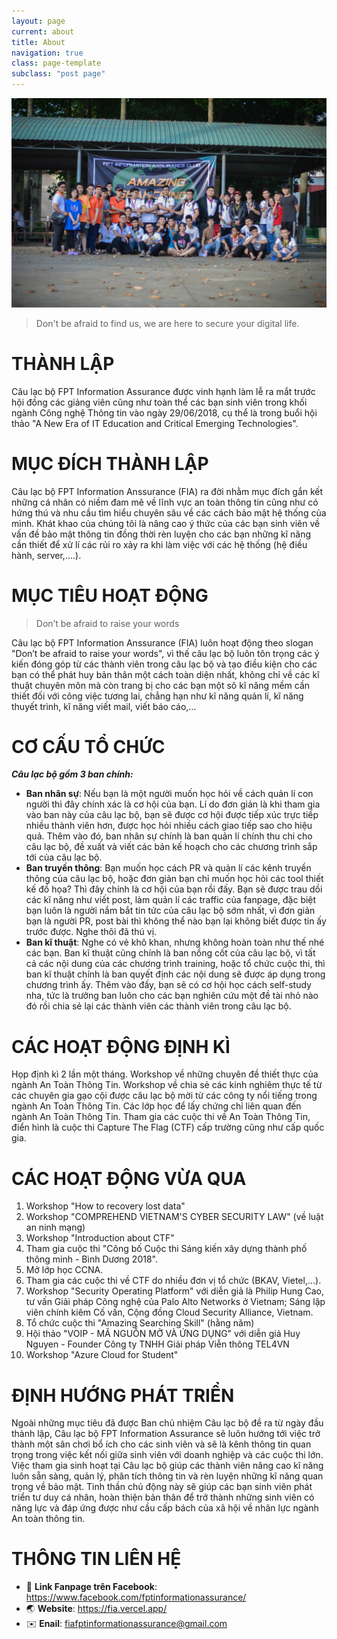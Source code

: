```yaml
---
layout: page
current: about
title: About
navigation: true
class: page-template
subclass: "post page"
---
```


<p><img src="https://raw.githubusercontent.com/minhgiau998/image/develop/main/about.jpg" alt="about.jpg"></p>

<blockquote>
<p>Don&#39;t be afraid to find us, we are here to secure your digital life.</p>
</blockquote>
<h1 id="th-nh-l-p">THÀNH LẬP</h1>
<p>Câu lạc bộ FPT Information Assurance được vinh hạnh làm lễ ra mắt trước hội đồng các giảng viên cũng như toàn thể các bạn sinh viên trong khối ngành Công nghệ Thông tin vào ngày 29/06/2018, cụ thể là trong buổi hội thảo &quot;A New Era of IT Education and Critical Emerging Technologies&quot;.</p>
<h1 id="m-c-ch-th-nh-l-p">MỤC ĐÍCH THÀNH LẬP</h1>
<p>Câu lạc bộ FPT Information Anssurance (FIA) ra đời nhằm mục đích gắn kết những cá nhân có niềm đam mê về lĩnh vực an toàn thông tin cũng như có hứng thú và nhu cầu tìm hiểu chuyên sâu về các cách bảo mật hệ thống của mình. Khát khao của chúng tôi là nâng cao ý thức của các bạn sinh viên về vấn đề bảo mật thông tin đồng thời rèn luyện cho các bạn những kĩ năng cần thiết để xử lí các rủi ro xảy ra khi làm việc với các hệ thống (hệ điều hành, server,….).</p>
<h1 id="m-c-ti-u-ho-t-ng">MỤC TIÊU HOẠT ĐỘNG</h1>
<blockquote>
<p>Don’t be afraid to raise your words</p>
</blockquote>
<p>Câu lạc bộ FPT Information Anssurance (FIA) luôn hoạt động theo slogan &quot;Don’t be afraid to raise your words&quot;, vì thế câu lạc bộ luôn tôn trọng các ý kiến đóng góp từ các thành viên trong câu lạc bộ và tạo điều kiện cho các bạn có thể phát huy bản thân một cách toàn diện nhất, không chỉ về các kĩ thuật chuyên môn mà còn trang bị cho các bạn một sô kĩ năng mềm cần thiết đối với công việc tương lai, chẳng hạn như kĩ năng quản lí, kĩ năng thuyết trình, kĩ năng viết mail, viết báo cáo,…</p>
<h1 id="c-c-u-t-ch-c">CƠ CẤU TỔ CHỨC</h1>
<p><strong><em>Câu lạc bộ gồm 3 ban chính:</em></strong></p>
<ul>
<li><strong>Ban nhân sự</strong>: Nếu bạn là một người muốn học hỏi về cách quản lí con người thì đây chính xác là cơ hội của bạn. Lí do đơn giản là khi tham gia vào ban này của câu lạc bộ, bạn sẽ được cơ hội được tiếp xúc trực tiếp nhiều thành viên hơn, được học hỏi nhiều cách giao tiếp sao cho hiệu quả. Thêm vào đó, ban nhân sự chính là ban quản lí chính thu chi cho câu lạc bộ, đề xuất và viết các bản kế hoạch cho các chương trình sắp tới của câu lạc bộ.</li>
<li><strong>Ban truyền thông</strong>: Bạn muốn học cách PR và quản lí các kênh truyền thông của câu lạc bộ, hoặc đơn giản bạn chỉ muốn học hỏi các tool thiết kế đồ họa? Thì đây chính là cơ hội của bạn rồi đấy. Bạn sẽ được trau dồi các kĩ năng như viết post, làm quản lí các traffic của fanpage, đặc biệt bạn luôn là người nắm bắt tin tức của câu lạc bộ sớm nhất, vì đơn giản bạn là người PR, post bài thì không thể nào bạn lại không biết được tin ấy trước được. Nghe thôi đã thú vị.</li>
<li><strong>Ban kĩ thuật</strong>: Nghe có vẻ khô khan, nhưng không hoàn toàn như thế nhé các bạn. Ban kĩ thuật cũng chính là ban nồng cốt của câu lạc bộ, vì tất cả các nội dung của các chương trình training, hoặc tổ chức cuộc thi, thì ban kĩ thuật chính là ban quyết định các nội dung sẽ được áp dụng trong chương trình ấy. Thêm vào đấy, bạn sẽ có cơ hội học cách self-study nha, tức là trưởng ban luôn cho các bạn nghiên cứu một đề tài nhỏ nào đó rồi chia sẻ lại các thành viên các thành viên trong câu lạc bộ.</li>
</ul>
<h1 id="c-c-ho-t-ng-nh-k-">CÁC HOẠT ĐỘNG ĐỊNH KÌ</h1>
<p>Họp định kì 2 lần một tháng.
Workshop về những chuyên đề thiết thực của ngành An Toàn Thông Tin.
Workshop về chia sẻ các kinh nghiêm thực tế từ các chuyên gia gạo cội được câu lạc bộ mời từ các công ty nổi tiếng trong ngành An Toàn Thông Tin.
Các lớp học để lấy chứng chỉ liên quan đến ngành An Toàn Thông Tin.
Tham gia các cuộc thi về An Toàn Thông Tin, điển hình là cuộc thi Capture The Flag (CTF) cấp trường cũng như cấp quốc gia.</p>
<h1 id="c-c-ho-t-ng-v-a-qua">CÁC HOẠT ĐỘNG VỪA QUA</h1>
<ol>
<li>Workshop &quot;How to recovery lost data&quot;</li>
<li>Workshop &quot;COMPREHEND VIETNAM&#39;S CYBER SECURITY LAW&quot; (về luật an ninh mạng)</li>
<li>Workshop &quot;Introduction about CTF&quot;</li>
<li>Tham gia cuộc thi &quot;Công bố Cuộc thi Sáng kiến xây dựng thành phố thông minh - Bình Dương 2018&quot;.</li>
<li>Mở lớp học CCNA.</li>
<li>Tham gia các cuộc thi về CTF do nhiều đơn vị tổ chức (BKAV, Vietel,…).</li>
<li>Workshop &quot;Security Operating Platform&quot; với diễn giả là Philip Hung Cao, tư vấn Giải pháp Công nghệ của Palo Alto Networks ở Vietnam; Sáng lập viên chính kiêm Cố vấn, Cộng đồng Cloud Security Alliance, Vietnam.</li>
<li>Tổ chức cuộc thi &quot;Amazing Searching Skill&quot; (hằng năm)</li>
<li>Hội thảo &quot;VOIP - MÃ NGUỒN MỞ VÀ ỨNG DỤNG&quot; với diễn giả Huy Nguyen - Founder Công ty TNHH Giải pháp Viễn thông TEL4VN</li>
<li>Workshop &quot;Azure Cloud for Student&quot;</li>
</ol>
<h1 id="-nh-h-ng-ph-t-tri-n">ĐỊNH HƯỚNG PHÁT TRIỂN</h1>
<p>Ngoài những mục tiêu đã được Ban chủ nhiệm Câu lạc bộ đề ra từ ngày đầu thành lập, Câu lạc bộ FPT Information Assurance sẽ luôn hướng tới việc trở thành một sân chơi bổ ích cho các sinh viên và sẽ là kênh thông tin quan trọng trong việc kết nối giữa sinh viên với doanh nghiệp và các cuộc thi lớn.
Việc tham gia sinh hoạt tại Câu lạc bộ giúp các thành viên nâng cao kĩ năng luôn sẵn sàng, quản lý, phân tích thông tin và rèn luyện những kĩ năng quan trọng về bảo mật. Tinh thần chủ động này sẽ giúp các bạn sinh viên phát triển tư duy cá nhân, hoàn thiện bản thân để trở thành những sinh viên có năng lực và đáp ứng được như cầu cấp bách của xã hội về nhân lực ngành An toàn thông tin.</p>
<h1 id="th-ng-tin-li-n-h-">THÔNG TIN LIÊN HỆ</h1>
<ul>
<li>📰 <strong>Link Fanpage trên Facebook</strong>: <a href="https://www.facebook.com/fptinformationassurance/">https://www.facebook.com/fptinformationassurance/</a></li>
<li>🌏 <strong>Website</strong>: <a href="https://fia.vercel.app/">https://fia.vercel.app/</a></li>
<li>✉️ <strong>Enail</strong>: <a href="&#109;&#x61;&#105;&#108;&#x74;&#x6f;&#58;&#102;&#x69;&#97;&#102;&#112;&#116;&#x69;&#110;&#x66;&#111;&#114;&#109;&#x61;&#116;&#105;&#x6f;&#x6e;&#x61;&#x73;&#x73;&#117;&#x72;&#x61;&#x6e;&#99;&#101;&#64;&#103;&#109;&#97;&#105;&#108;&#46;&#x63;&#111;&#x6d;">&#102;&#x69;&#97;&#102;&#112;&#116;&#x69;&#110;&#x66;&#111;&#114;&#109;&#x61;&#116;&#105;&#x6f;&#x6e;&#x61;&#x73;&#x73;&#117;&#x72;&#x61;&#x6e;&#99;&#101;&#64;&#103;&#109;&#97;&#105;&#108;&#46;&#x63;&#111;&#x6d;</a></li>
</ul>
